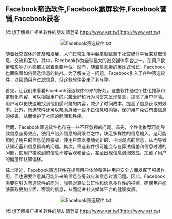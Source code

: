 ## **Facebook筛选软件,Facebook霸屏软件,Facebook营销,Facebook获客**

[😍想了解推广相关软件的朋友请登录 http://www.vst.tw](http://www.vst.tw)

 <center><img src="https://vst.tw/MP4/tuiguang/png/2.png" alt="Facebook筛选软件.txt"></center>

随着社交媒体的普及和发展，人们日常生活中越来越依赖于社交媒体平台来获取信息、交流和互动。其中，Facebook作为全球最大的社交媒体平台之一，在用户数量和影响力方面都占据着重要地位。然而，随着信息量的爆炸式增长，Facebook也面临着如何筛选信息的挑战。为了解决这一问题，Facebook引入了各种筛选软件，以帮助用户过滤信息，但这些软件带来了利与弊。

首先，让我们来看看Facebook筛选软件带来的好处。这些软件通过个性化推荐和定制化内容，可以根据用户的兴趣爱好和行为习惯来呈现信息，提高了用户体验。用户可以更快速地找到他们感兴趣的内容，减少了时间成本，提高了信息获取的效率。此外，筛选软件还可以帮助屏蔽一些不良信息和内容，保护用户免受有害信息的侵害，从而维护了社区的健康和秩序。

然而，Facebook筛选软件也存在一些不容忽视的问题。首先，个性化推荐可能导致信息茧房效应，使用户陷入信息的局限性之中，缺乏多样性的信息输入。这可能加剧了用户的信息范围狭窄，使用户难以接触到新的、不同观点的信息，从而导致认知闭塞和信息孤岛的问题。其次，筛选软件很可能会存在算法偏差和信息过滤的问题，使用户接收到的信息不够客观和全面，甚至出现信息泡泡效应，加剧了用户的偏见和认知偏移。

综上所述，Facebook筛选软件在提高用户体验和保护用户安全方面发挥了积极作用，但也需要注意其可能带来的信息茧房效应和信息过滤问题。因此，Facebook需要在引入筛选软件的同时，加强对算法公正性和信息多样性的把控，确保用户能够获取更加全面、客观的信息，从而促进社交媒体平台的健康发展。

 <center><img src="https://vst.tw/MP4/tuiguang/png/6.png" alt="Facebook筛选软件.txt"></center>

[😍想了解推广相关软件的朋友请登录 http://www.vst.tw](http://www.vst.tw)



